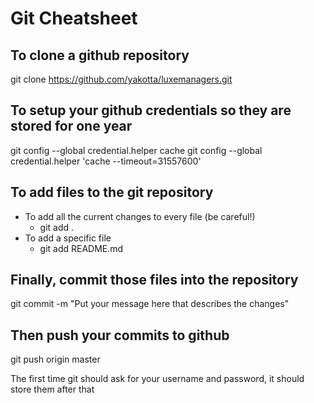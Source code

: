 # Git Cheatsheet

## To clone a github repository
git clone https://github.com/yakotta/luxemanagers.git

## To setup your github credentials so they are stored for one year
git config --global credential.helper cache
git config --global credential.helper 'cache --timeout=31557600'

## To add files to the git repository
* To add all the current changes to every file (be careful!)
    - git add .
* To add a specific file
    - git add README.md

## Finally, commit those files into the repository
git commit -m "Put your message here that describes the changes"

## Then push your commits to github
git push origin master

The first time git should ask for your username and 
password, it should store them after that